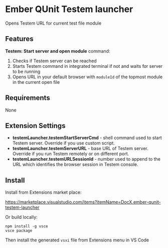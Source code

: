# Ember QUnit Testem launcher

Opens Testem URL for current test file module

## Features

**Testem: Start server and open module** command:

1. Checks if Testem server can be reached
2. Starts Testem command in integrated terminal if not and waits for server to be running
3. Opens URL in your default browser with `moduleId` of the topmost module in the current open file

## Requirements

None

## Extension Settings

* **testemLauncher.testemStartServerCmd** - shell command used to start Testem server. Override if you use custom script.
* **testemLauncher.testemServerURL** - base URL of Testem server. Override if you run Testem remotely or on different port.
* **testemLauncher.testemURLSessionId** - number used to append to the URL which identifies the browser session in Testem console. 

## Install

Install from Extensions market place: 

https://marketplace.visualstudio.com/items?itemName=DocX.ember-qunit-testem-launcher

Or build locally:

```
npm install -g vsce
vsce package
```

Then install the generated `vsxi` file from Extensions menu in VS Code 
